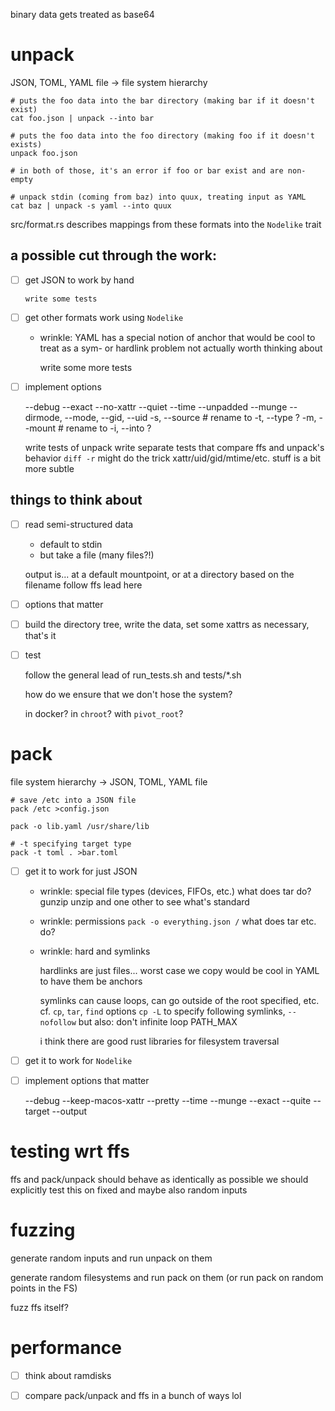 binary data gets treated as base64

# unpack

JSON, TOML, YAML file -> file system hierarchy

```
# puts the foo data into the bar directory (making bar if it doesn't exist)
cat foo.json | unpack --into bar

# puts the foo data into the foo directory (making foo if it doesn't exists)
unpack foo.json

# in both of those, it's an error if foo or bar exist and are non-empty

# unpack stdin (coming from baz) into quux, treating input as YAML
cat baz | unpack -s yaml --into quux
```

src/format.rs describes mappings from these formats into the `Nodelike` trait

## a possible cut through the work:

- [ ] get JSON to work by hand

      write some tests

- [ ] get other formats work using `Nodelike`

  + wrinkle: YAML has a special notion of anchor that would be cool to treat as a sym- or hardlink
    problem not actually worth thinking about
  
      write some more tests
     
- [ ] implement options

  --debug
  --exact
  --no-xattr
  --quiet
  --time
  --unpadded
  --munge
  --dirmode, --mode, --gid, --uid
  -s, --source  # rename to -t, --type ?
  -m, --mount   # rename to -i, --into ?

  write tests of unpack
  write separate tests that compare ffs and unpack's behavior
    `diff -r` might do the trick
      xattr/uid/gid/mtime/etc. stuff is a bit more subtle

## things to think about

- [ ] read semi-structured data
  - default to stdin
  - but take a file (many files?!)
  
  output is... at a default mountpoint, or at a directory based on the filename
    follow ffs lead here

- [ ] options that matter

- [ ] build the directory tree, write the data, set some xattrs as necessary, that's it

- [ ] test

  follow the general lead of run_tests.sh and tests/*.sh
  
  how do we ensure that we don't hose the system?
  
    in docker?
    in `chroot`?
    with `pivot_root`?

# pack

file system hierarchy -> JSON, TOML, YAML file

```
# save /etc into a JSON file
pack /etc >config.json

pack -o lib.yaml /usr/share/lib

# -t specifying target type
pack -t toml . >bar.toml
```

- [ ] get it to work for just JSON

  + wrinkle: special file types (devices, FIFOs, etc.)
    what does tar do? gunzip unzip and one other to see what's standard
    
  + wrinkle: permissions
    `pack -o everything.json /`
    what does tar etc. do?
    
  + wrinkle: hard and symlinks
  
    hardlinks are just files... worst case we copy
      would be cool in YAML to have them be anchors
      
    symlinks can cause loops, can go outside of the root specified, etc.
      cf. `cp`, `tar`, `find` options `cp -L` to specify following symlinks, `--nofollow`
      but also: don't infinite loop
      PATH_MAX
      
      i think there are good rust libraries for filesystem traversal

- [ ] get it to work for `Nodelike` 

- [ ] implement options that matter

  --debug
  --keep-macos-xattr
  --pretty
  --time
  --munge
  --exact
  --quite
  --target
  --output

# testing wrt ffs

ffs and pack/unpack should behave as identically as possible
  we should explicitly test this on fixed and maybe also random inputs

# fuzzing

generate random inputs and run unpack on them

generate random filesystems and run pack on them (or run pack on random points in the FS)

fuzz ffs itself?

# performance

- [ ] think about ramdisks

- [ ] compare pack/unpack and ffs in a bunch of ways lol
